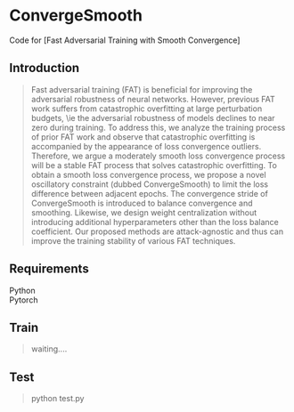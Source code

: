 ﻿# ConvergeSmooth
Code for [Fast Adversarial Training with Smooth Convergence]
## Introduction
> 	Fast adversarial training (FAT) is beneficial for improving the adversarial robustness of neural networks.
	However, previous FAT work suffers from catastrophic overfitting at large perturbation budgets, \ie the adversarial robustness of models declines to near zero during training. 
	To address this, we analyze the training process of prior FAT work and observe that catastrophic overfitting is accompanied by the appearance of loss convergence outliers.
	Therefore, we argue a moderately smooth loss convergence process will be a stable FAT process that solves catastrophic overfitting.
    To obtain a smooth loss convergence process, we propose a novel oscillatory constraint (dubbed ConvergeSmooth) to limit the loss difference between adjacent epochs. The convergence stride of ConvergeSmooth is introduced to balance convergence and smoothing.
Likewise, we design weight centralization without introducing additional hyperparameters other than the loss balance coefficient.
	Our proposed methods are attack-agnostic and thus can improve the training stability of various FAT techniques.
## Requirements
Python </br>
Pytorch </br>
## Train
> waiting....

## Test
> python test.py






